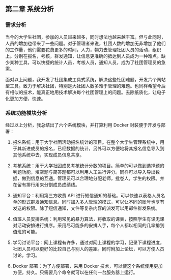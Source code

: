 ## 第二章 系统分析

### 需求分析

当今的大学生社团，参加的人员越来越多，同时想法也越来越丰富。但与此同时，人员的增加也带来了一些问题。对于管理者来说，社团人数的增加无非增加了他们的工作量，他们需要花费更多的时间，人力，物力去管理社团人员的活动，组织上。分别在报名，考核，群发通知，让信息更准确的抵达到人员成为一种难点。缺少某种工具，可以快捷的统计人员，考核人员，通知人员，成为了社团管理员的急需。

面对以上问题，我开发了社团集成工具式系统，解决这些社团难题，开发六个网站型工具。致力于解决社团，特别是大社团人数多难于管理的难题。也同样希望今后有相似的技术，能真正地用技术解决每个社团管理上的问题。去除纸质化，让电子化更加方便，快速。

### 系统功能模块分析

经过以上分析，我总结出了六个系统模块，并打算利用 Docker 封装便于开发与部署：

1. 报名系统：用于大学社团活动报名统计的项目。在整个大学生管理系统中，用于其新进成员的报名，已经数据的统计，另外可以方便地将其报名信息导入到其他系统中去，实现成员信息共享。

1. 考核系统：用于大学社团成员考核统计分数的项目。简单的可以做到选择题的判题功能，填空题与简答题都可以利用人工进行评分。同样可以导入导出数据，做到信息的互通。管理员可以合理地分配老师，批卷人，学生的权限。并在留有排行用来分割成员成绩线。

1. 通知平台：利用第三方收费 API 进行短信通知的基础。可以快速以表格人员名单的形式群发通知信息。同时加入多人管理的模式，可以让不同的账号也享有发送的权限。除了短信通知，文件等复杂内容的派发可以用邮件群发系统。

1. 值班人员安排系统：利用常见的暴力算法，将收取的课表，按照学生有课无课对活动安排进行排序。采用尽可能多的安排人手，每个人都以相同的几率排到值班的可能。

1. 学习讨论平台：网上课程有许多，通过对网上课程的学习，记录下课程进度，社团人员可以更好的比较自己与别人的差距。同时附加上论坛，可以方便人员讨论，学习。

1. Docker 部署：为了方便部署，采用 Docker 技术，可以使这个系统使用更加方便，持久。只需要几个命令就可以在任何一台服务器上运行。